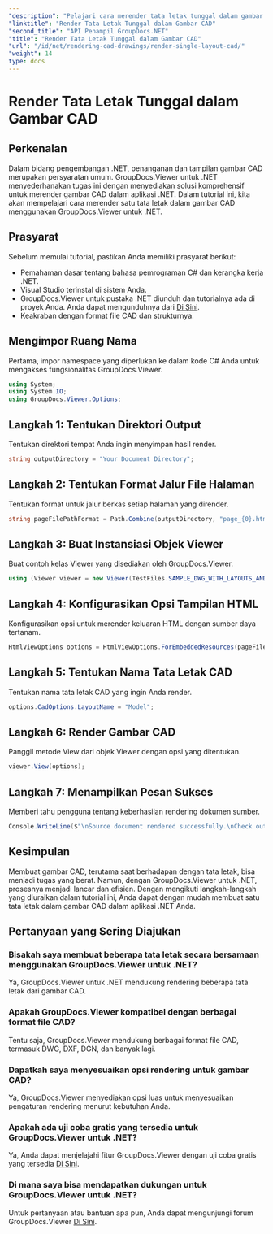 ```yaml
---
"description": "Pelajari cara merender tata letak tunggal dalam gambar CAD menggunakan GroupDocs.Viewer untuk .NET. Langkah mudah untuk integrasi yang lancar dalam aplikasi .NET Anda."
"linktitle": "Render Tata Letak Tunggal dalam Gambar CAD"
"second_title": "API Penampil GroupDocs.NET"
"title": "Render Tata Letak Tunggal dalam Gambar CAD"
"url": "/id/net/rendering-cad-drawings/render-single-layout-cad/"
"weight": 14
type: docs
---
```

# Render Tata Letak Tunggal dalam Gambar CAD

## Perkenalan
Dalam bidang pengembangan .NET, penanganan dan tampilan gambar CAD merupakan persyaratan umum. GroupDocs.Viewer untuk .NET menyederhanakan tugas ini dengan menyediakan solusi komprehensif untuk merender gambar CAD dalam aplikasi .NET. Dalam tutorial ini, kita akan mempelajari cara merender satu tata letak dalam gambar CAD menggunakan GroupDocs.Viewer untuk .NET.
## Prasyarat
Sebelum memulai tutorial, pastikan Anda memiliki prasyarat berikut:
- Pemahaman dasar tentang bahasa pemrograman C# dan kerangka kerja .NET.
- Visual Studio terinstal di sistem Anda.
- GroupDocs.Viewer untuk pustaka .NET diunduh dan tutorialnya ada di proyek Anda. Anda dapat mengunduhnya dari [Di Sini](https://releases.groupdocs.com/viewer/net/).
- Keakraban dengan format file CAD dan strukturnya.

## Mengimpor Ruang Nama
Pertama, impor namespace yang diperlukan ke dalam kode C# Anda untuk mengakses fungsionalitas GroupDocs.Viewer.

```csharp
using System;
using System.IO;
using GroupDocs.Viewer.Options;
```

## Langkah 1: Tentukan Direktori Output
Tentukan direktori tempat Anda ingin menyimpan hasil render.
```csharp
string outputDirectory = "Your Document Directory";
```
## Langkah 2: Tentukan Format Jalur File Halaman
Tentukan format untuk jalur berkas setiap halaman yang dirender.
```csharp
string pageFilePathFormat = Path.Combine(outputDirectory, "page_{0}.html");
```
## Langkah 3: Buat Instansiasi Objek Viewer
Buat contoh kelas Viewer yang disediakan oleh GroupDocs.Viewer.
```csharp
using (Viewer viewer = new Viewer(TestFiles.SAMPLE_DWG_WITH_LAYOUTS_AND_LAYERS))
```
## Langkah 4: Konfigurasikan Opsi Tampilan HTML
Konfigurasikan opsi untuk merender keluaran HTML dengan sumber daya tertanam.
```csharp
HtmlViewOptions options = HtmlViewOptions.ForEmbeddedResources(pageFilePathFormat);
```
## Langkah 5: Tentukan Nama Tata Letak CAD
Tentukan nama tata letak CAD yang ingin Anda render.
```csharp
options.CadOptions.LayoutName = "Model";
```
## Langkah 6: Render Gambar CAD
Panggil metode View dari objek Viewer dengan opsi yang ditentukan.
```csharp
viewer.View(options);
```
## Langkah 7: Menampilkan Pesan Sukses
Memberi tahu pengguna tentang keberhasilan rendering dokumen sumber.
```csharp
Console.WriteLine($"\nSource document rendered successfully.\nCheck output in {outputDirectory}.");
```

## Kesimpulan
Membuat gambar CAD, terutama saat berhadapan dengan tata letak, bisa menjadi tugas yang berat. Namun, dengan GroupDocs.Viewer untuk .NET, prosesnya menjadi lancar dan efisien. Dengan mengikuti langkah-langkah yang diuraikan dalam tutorial ini, Anda dapat dengan mudah membuat satu tata letak dalam gambar CAD dalam aplikasi .NET Anda.
## Pertanyaan yang Sering Diajukan
### Bisakah saya membuat beberapa tata letak secara bersamaan menggunakan GroupDocs.Viewer untuk .NET?
Ya, GroupDocs.Viewer untuk .NET mendukung rendering beberapa tata letak dari gambar CAD.
### Apakah GroupDocs.Viewer kompatibel dengan berbagai format file CAD?
Tentu saja, GroupDocs.Viewer mendukung berbagai format file CAD, termasuk DWG, DXF, DGN, dan banyak lagi.
### Dapatkah saya menyesuaikan opsi rendering untuk gambar CAD?
Ya, GroupDocs.Viewer menyediakan opsi luas untuk menyesuaikan pengaturan rendering menurut kebutuhan Anda.
### Apakah ada uji coba gratis yang tersedia untuk GroupDocs.Viewer untuk .NET?
Ya, Anda dapat menjelajahi fitur GroupDocs.Viewer dengan uji coba gratis yang tersedia [Di Sini](https://releases.groupdocs.com/).
### Di mana saya bisa mendapatkan dukungan untuk GroupDocs.Viewer untuk .NET?
Untuk pertanyaan atau bantuan apa pun, Anda dapat mengunjungi forum GroupDocs.Viewer [Di Sini](https://forum.groupdocs.com/c/viewer/9).